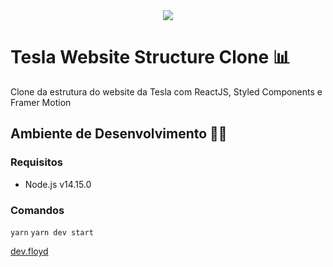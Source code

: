 <div align="center">
    <img src="https://storage.googleapis.com/devfloyd/logo.devfloyd.light.png">
</div>

# Tesla Website Structure Clone 📊

Clone da estrutura do website da Tesla com ReactJS, Styled Components e Framer Motion

## Ambiente de Desenvolvimento 🧑‍💻

### Requisitos

- Node.js v14.15.0

### Comandos

`yarn`
`yarn dev start`

<a href="http://floyd.dev.br">dev.floyd</a>
